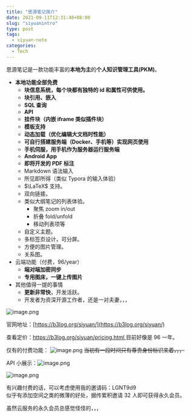 ```yaml
---
title: "思源笔记简介"
date: 2021-09-11T12:31:48+08:00
slug: "siyuanintro"
type: post
tags:
  - siyuan-note
categories:
  - Tech
---
```


思源笔记是一款功能丰富的**本地为主**的**个人知识管理工具(PKM)**。

* **本地功能全部免费**
  * **块信息系统，每个块都有独特的 id 和属性可供使用。**
  * **块引用、嵌入**
  * **SQL 查询**
  * **API**
  * **挂件块（内嵌 iframe 类似插件块）**
  * **模板支持**
  * **动态加载（优化编辑大文档时性能）**
  * **可自行搭建服务端（Docker、手机等）实现网页使用**
  * **手机伺服，用手机作为服务器运行服务端**
  * **Android App**
  * **即将开发的 PDF 标注**
  * Markdown 语法输入
  * 所见即所得（类似 Typora 的输入体验）
  * $\LaTeX$ 支持。
  * 双向链接。
  * 类似大纲笔记的列表体验。
    * 聚焦 zoom in/out
    * 折叠 fold/unfold
    * 移动列表项等
  * 自定义主题。
  * 多标签页设计，可分屏。
  * 方便的图片管理。
  * 关系图。
* 云端功能（付费，96/year）
  * **端对端加密同步**
  * **专用图床，一键上传图片**
* 其他值得一提的事情
  * **更新非常快**，开发活跃。
  * 开发者为资深开源工作者，还是一对夫妻，，，

![image.png](https://b3logfile.com/siyuan/1609132319768/assets/image-20210904232404-q4trvfv.png)

官网地址：[https://b3log.org/siyuan/](https://b3log.org/siyuan/)

查看定价：[https://b3log.org/siyuan/pricing.html ](https://b3log.org/siyuan/pricing.html)目前好像是 96 一年。

仅有的付费功能：
![image.png](https://b3logfile.com/siyuan/1609132319768/assets/image-20210904233349-7p7ixld.png)
~~当初有一段时间只有尊贵身份标识来着，，，~~

API 小展示：![image.png](https://b3logfile.com/siyuan/1609132319768/assets/image-20210905124629-3ndc12w.png)

![image.png](https://b3logfile.com/siyuan/1609132319768/assets/image-20210905124709-wz2lub4.png)

有兴趣付费的话，可以考虑使用我的邀请码：LGNT9d9  
似乎有添加空间之类的微薄的好处，据传累积邀请 32 人即可获得永久会员。

虽然云服务的永久会员总感觉怪怪的，，，
